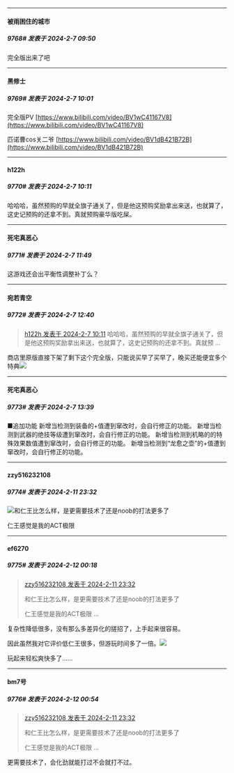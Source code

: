 *****

####  被雨困住的城市  
##### 9768#       发表于 2024-2-7 09:50

完全版出来了吧

*****

####  黑修士  
##### 9769#       发表于 2024-2-7 10:01

完全版PV
[https://www.bilibili.com/video/BV1wC41167V8](https://www.bilibili.com/video/BV1wC41167V8)

匹诺曹cos关二爷
[https://www.bilibili.com/video/BV1dB421B72B](https://www.bilibili.com/video/BV1dB421B72B)


*****

####  h122h  
##### 9770#       发表于 2024-2-7 10:11

哈哈哈，虽然预购的早就全旗子通关了，但是他这预购奖励拿出来送，也就算了，这史记预购的还拿不到。真就预购豪华版吃屎。


*****

####  死宅真恶心  
##### 9771#       发表于 2024-2-7 11:49

这游戏还会出平衡性调整补丁么？


*****

####  宛若青空  
##### 9772#       发表于 2024-2-7 12:40

<blockquote><a href="httphttps://bbs.saraba1st.com/2b/forum.php?mod=redirect&amp;goto=findpost&amp;pid=63904426&amp;ptid=2075355" target="_blank">h122h 发表于 2024-2-7 10:11</a>
哈哈哈，虽然预购的早就全旗子通关了，但是他这预购奖励拿出来送，也就算了，这史记预购的还拿不到。真就预 ...</blockquote>
商店里原版直接下架了剩下这个完全版，只能说买早了买早了，晚买还能便宜多个特典<img src="https://static.saraba1st.com/image/smiley/face2017/067.png" referrerpolicy="no-referrer">


*****

####  死宅真恶心  
##### 9773#       发表于 2024-2-7 13:39

■追加功能
新增当检测到装备的+值遭到窜改时，会自行修正的功能。
新增当检测到武器的绝技等级遭到窜改时，会自行修正的功能。
新增当检测到机略的的特殊效果数值遭到窜改时，会自行修正的功能。
新增当检测到“龙愈之壶”的+值遭到窜改时，会自行修正的功能。

*****

####  zzy516232108  
##### 9774#       发表于 2024-2-11 23:32

<img src="https://static.saraba1st.com/image/smiley/face2017/067.png" referrerpolicy="no-referrer">和仁王比怎么样，是更需要技术了还是noob的打法更多了

仁王感觉是我的ACT极限


*****

####  ef6270  
##### 9775#       发表于 2024-2-12 00:18

<blockquote><a href="httphttps://bbs.saraba1st.com/2b/forum.php?mod=redirect&amp;goto=findpost&amp;pid=63943231&amp;ptid=2075355" target="_blank">zzy516232108 发表于 2024-2-11 23:32</a>

和仁王比怎么样，是更需要技术了还是noob的打法更多了

仁王感觉是我的ACT极限 ...</blockquote>
复杂性降低很多，没有那么多差异化的搓招了，上手起来很容易。

因此虽然我对它评价低仁王很多，但游玩时间多了一倍。<img src="https://static.saraba1st.com/image/smiley/face2017/053.png" referrerpolicy="no-referrer">

玩起来轻松爽快多了……


*****

####  bm7号  
##### 9776#       发表于 2024-2-12 00:54

<blockquote><a href="httphttps://bbs.saraba1st.com/2b/forum.php?mod=redirect&amp;goto=findpost&amp;pid=63943231&amp;ptid=2075355" target="_blank">zzy516232108 发表于 2024-2-11 23:32</a>

和仁王比怎么样，是更需要技术了还是noob的打法更多了

仁王感觉是我的ACT极限 ...</blockquote>
更需要技术了，会化劲就能打过不会就打不过。

